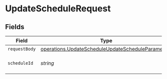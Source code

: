 # UpdateScheduleRequest


## Fields

| Field                                                                                                                         | Type                                                                                                                          | Required                                                                                                                      | Description                                                                                                                   |
| ----------------------------------------------------------------------------------------------------------------------------- | ----------------------------------------------------------------------------------------------------------------------------- | ----------------------------------------------------------------------------------------------------------------------------- | ----------------------------------------------------------------------------------------------------------------------------- |
| `requestBody`                                                                                                                 | [operations.UpdateScheduleUpdateScheduleParameters](../../../sdk/models/operations/updatescheduleupdatescheduleparameters.md) | :heavy_minus_sign:                                                                                                            | N/A                                                                                                                           |
| `scheduleId`                                                                                                                  | *string*                                                                                                                      | :heavy_check_mark:                                                                                                            | The unique ID of the schedule.                                                                                                |